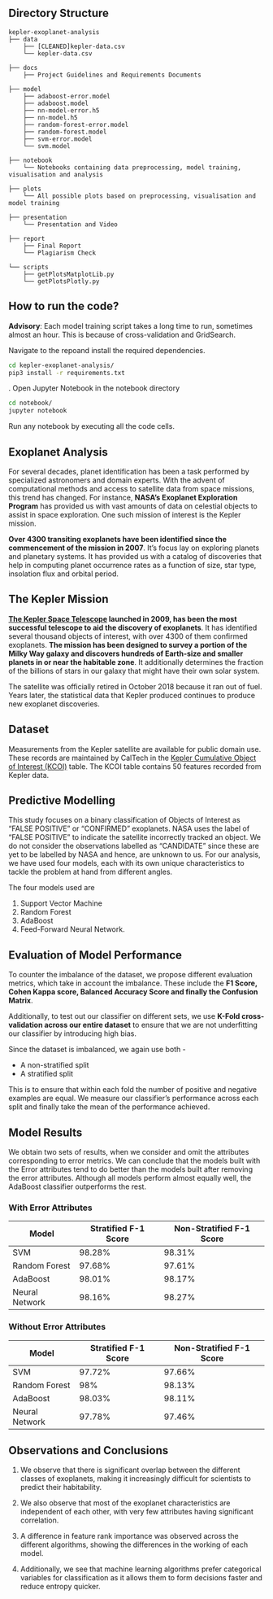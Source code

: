## Directory Structure

```
kepler-exoplanet-analysis
├── data
    ├── [CLEANED]kepler-data.csv
    └── kepler-data.csv

├── docs
    ├── Project Guidelines and Requirements Documents

├── model
    ├── adaboost-error.model
    ├── adaboost.model
    ├── nn-model-error.h5
    ├── nn-model.h5
    ├── random-forest-error.model
    ├── random-forest.model
    ├── svm-error.model
    └── svm.model
   
├── notebook
    └── Notebooks containing data preprocessing, model training, visualisation and analysis

├── plots
    └── All possible plots based on preprocessing, visualisation and model training

├── presentation
    └── Presentation and Video

├── report
    ├── Final Report
    └── Plagiarism Check

└── scripts
    ├── getPlotsMatplotLib.py
    └── getPlotsPlotly.py

```

## How to run the code?

**Advisory**: Each model training script takes a long time to run, sometimes almost an hour. This is because of cross-validation
and GridSearch.

Navigate to the repoand install the required dependencies.
```bash
cd kepler-exoplanet-analysis/
pip3 install -r requirements.txt
```
. Open Jupyter Notebook in the notebook directory
```bash
cd notebook/
jupyter notebook
```

Run any notebook by executing all the code cells.

## Exoplanet Analysis
For several decades, planet identification has been a
task performed by specialized astronomers and domain experts.
With the advent of computational methods and access to satellite data from space missions, this trend has changed. For instance, **NASA’s Exoplanet Exploration Program** has provided us with vast amounts of data on celestial objects to assist in space exploration. One such mission of interest is the Kepler mission.


**Over 4300 transiting exoplanets have been identified since the
commencement of the mission in 2007**. It’s focus lay on exploring planets and planetary systems. It has provided us with a catalog of discoveries that help in computing planet occurrence rates as a function of size, star type, insolation flux and orbital period. 

## The Kepler Mission
**[The Kepler Space Telescope](https://www.nasa.gov/mission_pages/kepler/main/index.html) launched in 2009, has been the
most successful telescope to aid the discovery of exoplanets**. It has identified several thousand objects of interest, with over 4300 of them confirmed exoplanets. **The mission has been designed to survey a portion of the Milky Way galaxy and discovers hundreds of Earth-size and smaller planets in or near the habitable zone**. It additionally determines the fraction of the billions of stars in our galaxy that might have their own solar system. 

The satellite was officially retired in October 2018 because it ran out of fuel. Years later, the statistical data that Kepler produced continues to produce new exoplanet discoveries.

## Dataset
Measurements from the Kepler satellite are available for public domain use. These records are maintained by CalTech in the [Kepler Cumulative Object of Interest (KCOI)](https://exoplanetarchive.ipac.caltech.edu/cgi-bin/TblView/nph-tblView?app=ExoTbls&config=cumulative) table. The KCOI table contains 50 features recorded from Kepler data.

## Predictive Modelling
This study focuses on a binary classification of Objects of Interest as “FALSE POSITIVE” or “CONFIRMED” exoplanets. NASA uses the label of “FALSE POSITIVE” to indicate the satellite incorrectly tracked an object. We do not consider the observations labelled as “CANDIDATE” since these are yet to be labelled by NASA and hence, are unknown to us. For our analysis, we have used four models, each with its own unique characteristics to tackle the problem at hand from different angles. 

The four models used are 
1. Support Vector Machine
2. Random Forest
3. AdaBoost
4. Feed-Forward Neural Network.

## Evaluation of Model Performance

To counter the imbalance of the dataset, we propose different
evaluation metrics, which take in account the imbalance.
These include the **F1 Score, Cohen Kappa score, Balanced
Accuracy Score and finally the Confusion Matrix**.

Additionally, to test out our classifier on different sets, we
use **K-Fold cross-validation across our entire dataset** to ensure that we are not underfitting our classifier by introducing high bias. 

Since the dataset is imbalanced, we again use both -

* A non-stratified split
* A stratified split

This is to ensure that within each fold the number of positive and negative examples are equal. We measure our classifier’s performance across each split and finally take the mean of the performance achieved.

## Model Results
We obtain two sets of results, when we consider and omit the attributes corresponding to error metrics. We can conclude that the models built with the Error attributes tend to do better than the models built after removing the error attributes. Although all models perform almost equally well, the AdaBoost classifier outperforms the rest.

### With Error Attributes

| Model          | Stratified F-1 Score | Non-Stratified F-1 Score |
|----------------|----------------------|--------------------------|
| SVM            | 98.28%               | 98.31%                   |
| Random Forest  | 97.68%               | 97.61%                   |
| AdaBoost       | 98.01%               | 98.17%                   |
| Neural Network | 98.16%               | 98.27%                   |

### Without Error Attributes

| Model          | Stratified F-1 Score | Non-Stratified F-1 Score |
|----------------|----------------------|--------------------------|
| SVM            | 97.72%               | 97.66%                   |
| Random Forest  | 98%                  | 98.13%                   |
| AdaBoost       | 98.03%               | 98.11%                   |
| Neural Network | 97.78%               | 97.46%                   |

## Observations and Conclusions

1. We observe that there is significant overlap between the different classes of exoplanets, making it increasingly difficult for scientists to predict their habitability.

2. We also observe that most of the exoplanet characteristics are independent of each other, with very few attributes having significant correlation.

3. A difference in feature rank importance was observed across the different algorithms, showing the differences in the working of each model.

4. Additionally, we see that machine learning algorithms prefer categorical variables for classification as it allows them to form decisions faster and reduce entropy quicker.
